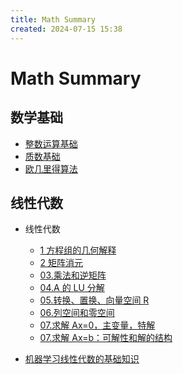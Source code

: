 ```yaml
---
title: Math Summary
created: 2024-07-15 15:38
---
```


<!-- markdownlint-disable MD025 -->

# Math Summary

## 数学基础

- [整数运算基础](./base/integer.md)
- [质数基础](./base/prime.md)
- [欧几里得算法](./base/euclidean.md)

## 线性代数

- 线性代数

  - [1 方程组的几何解释](线性代数/1%20方程组的几何解释.md)
  - [2 矩阵消元](线性代数/2%20矩阵消元.md)
  - [03.乘法和逆矩阵](线性代数/3%20乘法和逆矩阵.md)
  - [04.A 的 LU 分解](线性代数/4%2004.md)
  - [05.转换、置换、向量空间 R](线性代数/5%2005.md)
  - [06.列空间和零空间](线性代数/6%2006.md)
  - [07.求解 Ax=0，主变量，特解](线性代数/7%2007.md)
  - [07.求解 Ax=b：可解性和解的结构](线性代数/8%2008.md)

- [机器学习线性代数的基础知识](./LinearAlgebra/basic_for_ml/README.md)
